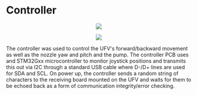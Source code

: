 # Controller
<p align="center">
  <img src="https://github.com/TheZ0/UFV/assets/142558812/0ffbf443-e229-4d18-aff3-8888d7fb01e9"/>
</p>
<p align="center">
  <img src="https://github.com/TheZ0/UFV/assets/142558812/0d266653-376d-4685-8693-76237600f095"/>
</p>

The controller was used to control the UFV's forward/backward movement as well as the nozzle yaw and pitch and the pump. The controller PCB uses and STM32Gxx microcontroller to monitor joystick positions and transmits this out via I2C
through a standard USB cable where D-/D+ lines are used for SDA and SCL. On power up, the controller sends a random string of characters to the receiving board mounted on the UFV and waits for them to be echoed back as a form of
communication integrity/error checking. 
